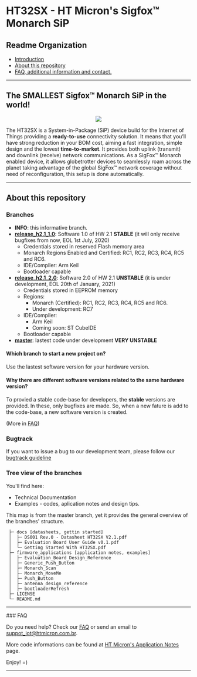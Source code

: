 # HT32SX - HT Micron's Sigfox™ Monarch SiP

## Readme Organization

* [Introduction](#the-smallest-sigfox-monarch-sip-in-the-world)
* [About this repository](#about-this-repository)
* [FAQ, additional information and contact.](#faq)

<hr>

## The SMALLEST Sigfox™ Monarch SiP in the world!

<div align="center">
  <img src="https://encrypted-tbn0.gstatic.com/images?q=tbn:ANd9GcSesenrhZDRBpVRdUHpQ5ouT6wUTu0t0zaYtSI5GZqXJjGc2tor4Q&s">
</div>

The HT32SX is a System-in-Package (SiP) device build for the Internet of Things providing a **ready-to-use** connectivity solution.
It means that you’ll have strong reduction in your BOM cost, aiming a fast integration, simple design and the lowest **time-to-market**. It provides both uplink (transmit) and downlink (receive) network communications. As a SigFox™ Monarch enabled device, it allows globetrotter devices to seamlessly roam across the planet taking advantage of the global SigFox™ network coverage without need of reconfiguration, this setup is done automatically.

<hr>

## About this repository


### Branches

* **INFO**: this informative branch.
* **[release_h2.1_1.0](https://github.com/htmicron/ht32sx/tree/release_h2.1_1.0)**: Software 1.0 of HW 2.1 **STABLE** (it will only receive bugfixes from now, EOL 1st July, 2020)
  * Credentials stored in reserved Flash memory area
  * Monarch Regions Enabled and Certified: RC1, RC2, RC3, RC4, RC5 and RC6.
  * IDE/Compiler: Arm Keil
  * Bootloader capable
* **[release_h2.1_2.0](https://github.com/htmicron/ht32sx/tree/release_h2.1_2.0)**: Software 2.0 of HW 2.1 **UNSTABLE** (it is under development, EOL 20th of January, 2021)
  * Credentials stored in EEPROM memory
  * Regions:
    * Monarch (Certified): RC1, RC2, RC3, RC4, RC5 and RC6.
    * Under development: RC7
  * IDE/Compiler:
    * Arm Keil
    * Coming soon: ST CubeIDE
  * Bootloader capable
* **[master](https://github.com/htmicron/ht32sx/tree/master)**: lastest code under development **VERY UNSTABLE**

#### Which branch to start a new project on?
Use the lastest software version for your hardware version.

#### Why there are different software versions related to the same hardware version?
To provied a stable code-base for developers, the **stable** versions are provided. In these, only bugfixes are made. So, when a new fature is add to the code-base, a new software version is created.

(More in [FAQ](https://htmicron.github.io/FAQ/html/index.html))

### Bugtrack
If you want to issue a bug to our development team, please follow our [bugtrack guideline](How_to_bugtracker.md)

### Tree view of the branches

You'll find here:
*  Technical Documentation
*  Examples - codes, aplication notes and design tips.

This map is from the master branch, yet it provides the general overview of the branches' structure.
```
 ├─ docs [datasheets, gettin started]
 │  ├─ DS001 Rev.0 - Datasheet HT32SX V2.1.pdf
 │  ├─ Evaluation Board User Guide v0.1.pdf
 │  └─ Getting Started With HT32SX.pdf
 ├─ firmware_applications [application notes, examples]
 │  ├─ Evaluation_Board_Design_Reference
 │  ├─ Generic_Push_Button
 │  ├─ Monarch_Scan
 │  ├─ Monarch_MoveMe
 │  ├─ Push_Button
 │  ├─ antenna_design_reference
 │  ├─ bootloaderRefresh
 ├─ LICENSE
 └─ README.md
```

<hr>
### FAQ

Do you need help? Check our [FAQ](https://htmicron.github.io/FAQ/html/index.html) or send an email to suppot_iot@htmicron.com.br. 


More code informations can be found at [HT Micron's Application Notes](https://htmicron.github.io/index.html) page.

Enjoy! =)

---
